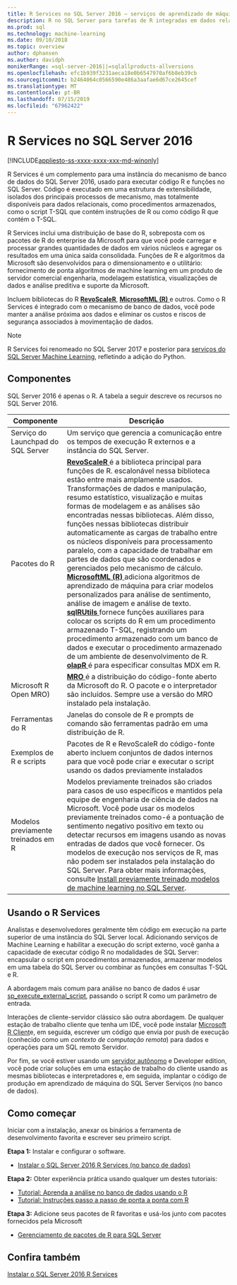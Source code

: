 ```yaml
---
title: R Services no SQL Server 2016 – serviços de aprendizado de máquina do SQL Server
description: R no SQL Server para tarefas de R integradas em dados relacionais, incluindo a ciência de dados e modelagem estatística, análise preditiva, visualização de dados e muito mais.
ms.prod: sql
ms.technology: machine-learning
ms.date: 09/10/2018
ms.topic: overview
author: dphansen
ms.author: davidph
monikerRange: =sql-server-2016||=sqlallproducts-allversions
ms.openlocfilehash: efc1b939f3231aeca18e0b6547970af6b8eb39cb
ms.sourcegitcommit: b2464064c0566590e486a3aafae6d67ce2645cef
ms.translationtype: MT
ms.contentlocale: pt-BR
ms.lasthandoff: 07/15/2019
ms.locfileid: "67962422"
---
```

# <a name="r-services-in-sql-server-2016"></a>R Services no SQL Server 2016
[!INCLUDE[appliesto-ss-xxxx-xxxx-xxx-md-winonly](../../includes/appliesto-ss-xxxx-xxxx-xxx-md-winonly.md)]

R Services é um complemento para uma instância do mecanismo de banco de dados do SQL Server 2016, usado para executar código R e funções no SQL Server. Código é executado em uma estrutura de extensibilidade, isolados dos principais processos de mecanismo, mas totalmente disponíveis para dados relacionais, como procedimentos armazenados, como o script T-SQL que contém instruções de R ou como código R que contém o T-SQL. 

R Services inclui uma distribuição de base do R, sobreposta com os pacotes de R do enterprise da Microsoft para que você pode carregar e processar grandes quantidades de dados em vários núcleos e agregar os resultados em uma única saída consolidada. Funções de R e algoritmos da Microsoft são desenvolvidos para o dimensionamento e o utilitário: fornecimento de ponta algoritmos de machine learning em um produto de servidor comercial engenharia, modelagem estatística, visualizações de dados e análise preditiva e suporte da Microsoft. 

Incluem bibliotecas do R [ **RevoScaleR**](ref-r-revoscaler.md), [ **MicrosoftML (R)** ](ref-r-microsoftml.md)e outros. Como o R Services é integrado com o mecanismo de banco de dados, você pode manter a análise próxima aos dados e eliminar os custos e riscos de segurança associados à movimentação de dados.

> [!Note]
> R Services foi renomeado no SQL Server 2017 e posterior para [serviços do SQL Server Machine Learning](../what-is-sql-server-machine-learning.md), refletindo a adição do Python.

## <a name="components"></a>Componentes

SQL Server 2016 é apenas o R. A tabela a seguir descreve os recursos no SQL Server 2016.

| Componente | Descrição |
|-----------|-------------|
| Serviço do Launchpad do SQL Server | Um serviço que gerencia a comunicação entre os tempos de execução R externos e a instância do SQL Server. |
| Pacotes do R | [**RevoScaleR** ](ref-r-revoscaler.md) é a biblioteca principal para funções de R. escalonável nessa biblioteca estão entre mais amplamente usados. Transformações de dados e manipulação, resumo estatístico, visualização e muitas formas de modelagem e as análises são encontradas nessas bibliotecas. Além disso, funções nessas bibliotecas distribuir automaticamente as cargas de trabalho entre os núcleos disponíveis para processamento paralelo, com a capacidade de trabalhar em partes de dados que são coordenados e gerenciados pelo mecanismo de cálculo.  <br/>[**MicrosoftML (R)** ](ref-r-microsoftml.md) adiciona algoritmos de aprendizado de máquina para criar modelos personalizados para análise de sentimento, análise de imagem e análise de texto. <br/>[**sqlRUtils** ](ref-r-sqlrutils.md) fornece funções auxiliares para colocar os scripts do R em um procedimento armazenado T-SQL, registrando um procedimento armazenado com um banco de dados e executar o procedimento armazenado de um ambiente de desenvolvimento de R.<br/>[**olapR** ](ref-r-olapr.md) é para especificar consultas MDX em R.|
| Microsoft R Open MRO) | [**MRO** ](https://mran.microsoft.com/open) é a distribuição do código-fonte aberto da Microsoft do R. O pacote e o interpretador são incluídos. Sempre use a versão do MRO instalado pela instalação. |
| Ferramentas do R | Janelas do console de R e prompts de comando são ferramentas padrão em uma distribuição de R.  |
| Exemplos de R e scripts |  Pacotes de R e RevoScaleR do código-fonte aberto incluem conjuntos de dados internos para que você pode criar e executar o script usando os dados previamente instalados |
| Modelos previamente treinados em R | Modelos previamente treinados são criados para casos de uso específicos e mantidos pela equipe de engenharia de ciência de dados na Microsoft. Você pode usar os modelos previamente treinados como-é a pontuação de sentimento negativo positivo em texto ou detectar recursos em imagens usando as novas entradas de dados que você fornecer. Os modelos de execução nos serviços de R, mas não podem ser instalados pela instalação do SQL Server. Para obter mais informações, consulte [Install previamente treinado modelos de machine learning no SQL Server](../install/sql-pretrained-models-install.md). |

## <a name="using-r-services"></a>Usando o R Services

Analistas e desenvolvedores geralmente têm código em execução na parte superior de uma instância do SQL Server local. Adicionando serviços de Machine Learning e habilitar a execução do script externo, você ganha a capacidade de executar código R no modalidades de SQL Server: encapsular o script em procedimentos armazenados, armazenar modelos em uma tabela do SQL Server ou combinar as funções em consultas T-SQL e R.

A abordagem mais comum para análise no banco de dados é usar [sp_execute_external_script](../../relational-databases/system-stored-procedures/sp-execute-external-script-transact-sql.md), passando o script R como um parâmetro de entrada.

Interações de cliente-servidor clássico são outra abordagem. De qualquer estação de trabalho cliente que tenha um IDE, você pode instalar [Microsoft R Client](https://docs.microsoft.com/machine-learning-server/r-client/what-is-microsoft-r-client)e, em seguida, escrever um código que envia por push de execução (conhecido como um *contexto de computação remota*) para dados e operações para um SQL remoto Servidor. 

Por fim, se você estiver usando um [servidor autônomo](r-server-standalone.md) e Developer edition, você pode criar soluções em uma estação de trabalho do cliente usando as mesmas bibliotecas e interpretadores e, em seguida, implantar o código de produção em aprendizado de máquina do SQL Server Serviços (no banco de dados). 

## <a name="how-to-get-started"></a>Como começar

Iniciar com a instalação, anexar os binários a ferramenta de desenvolvimento favorita e escrever seu primeiro script.

**Etapa 1:** Instalar e configurar o software. 

+ [Instalar o SQL Server 2016 R Services (no banco de dados)](../install/sql-r-services-windows-install.md)

**Etapa 2:** Obter experiência prática usando qualquer um destes tutoriais:

+ [Tutorial: Aprenda a análise no banco de dados usando o R](../tutorials/sqldev-in-database-r-for-sql-developers.md)
+ [Tutorial: Instruções passo a passo de ponta a ponta com R](../tutorials/walkthrough-data-science-end-to-end-walkthrough.md)

**Etapa 3:** Adicione seus pacotes de R favoritas e usá-los junto com pacotes fornecidos pela Microsoft

+ [Gerenciamento de pacotes de R para SQL Server](install-additional-r-packages-on-sql-server.md)


## <a name="see-also"></a>Confira também

 [Instalar o SQL Server 2016 R Services](../install/sql-r-services-windows-install.md)
